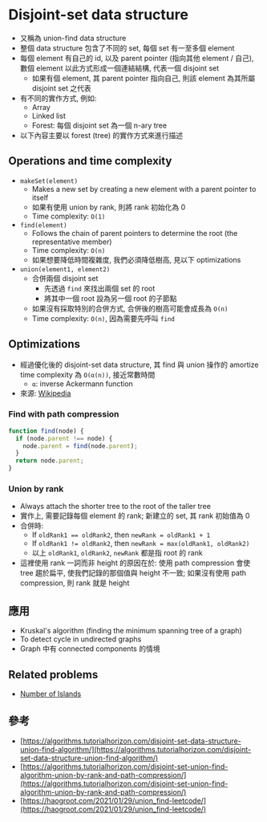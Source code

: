 # Disjoint-set data structure

- 又稱為 union-find data structure
- 整個 data structure 包含了不同的 set, 每個 set 有一至多個 element
- 每個 element 有自己的 id, 以及 parent pointer (指向其他 element / 自己), 數個 element 以此方式形成一個連結結構, 代表一個 disjoint set
  - 如果有個 element, 其 parent pointer 指向自己, 則該 element 為其所屬 disjoint set 之代表
- 有不同的實作方式, 例如:
  - Array
  - Linked list
  - Forest: 每個 disjoint set 為一個 n-ary tree
- 以下內容主要以 forest (tree) 的實作方式來進行描述

## Operations and time complexity

- `makeSet(element)`
  - Makes a new set by creating a new element with a parent pointer to itself
  - 如果有使用 union by rank, 則將 rank 初始化為 0
  - Time complexity: `O(1)`
- `find(element)`
  - Follows the chain of parent pointers to determine the root (the representative member)
  - Time complexity: `O(n)`
  - 如果想要降低時間複雜度, 我們必須降低樹高, 見以下 optimizations
- `union(element1, element2)`
  - 合併兩個 disjoint set
    - 先透過 `find` 來找出兩個 set 的 root
    - 將其中一個 root 設為另一個 root 的子節點
  - 如果沒有採取特別的合併方式, 合併後的樹高可能會成長為 `O(n)`
  - Time complexity: `O(n)`, 因為需要先呼叫 `find`

## Optimizations

- 經過優化後的 disjoint-set data structure, 其 find 與 union 操作的 amortize time complexity 為 `O(α(n))`, 接近常數時間
  - `α`: inverse Ackermann function
- 來源: [Wikipedia](https://en.wikipedia.org/wiki/Disjoint-set_data_structure)

### Find with path compression

```js
function find(node) {
  if (node.parent !== node) {
    node.parent = find(node.parent);
  }
  return node.parent;
}
```

### Union by rank

- Always attach the shorter tree to the root of the taller tree
- 實作上, 需要記錄每個 element 的 rank; 新建立的 set, 其 rank 初始值為 0
- 合併時:
  - If `oldRank1 == oldRank2`, then `newRank = oldRank1 + 1`
  - If `oldRank1 != oldRank2`, then `newRank = max(oldRank1, oldRank2)`
  - 以上 `oldRank1`, `oldRank2`, `newRank` 都是指 root 的 rank
- 這裡使用 rank 一詞而非 height 的原因在於: 使用 path compression 會使 tree 趨於扁平, 使我們記錄的那個值與 height 不一致; 如果沒有使用 path compression, 則 rank 就是 height

## 應用

- Kruskal's algorithm (finding the minimum spanning tree of a graph)
- To detect cycle in undirected graphs
- Graph 中有 connected components 的情境

## Related problems

- [Number of Islands](https://leetcode.com/problems/number-of-islands/)

## 參考

- [https://algorithms.tutorialhorizon.com/disjoint-set-data-structure-union-find-algorithm/](https://algorithms.tutorialhorizon.com/disjoint-set-data-structure-union-find-algorithm/)
- [https://algorithms.tutorialhorizon.com/disjoint-set-union-find-algorithm-union-by-rank-and-path-compression/](https://algorithms.tutorialhorizon.com/disjoint-set-union-find-algorithm-union-by-rank-and-path-compression/)
- [https://haogroot.com/2021/01/29/union_find-leetcode/](https://haogroot.com/2021/01/29/union_find-leetcode/)
